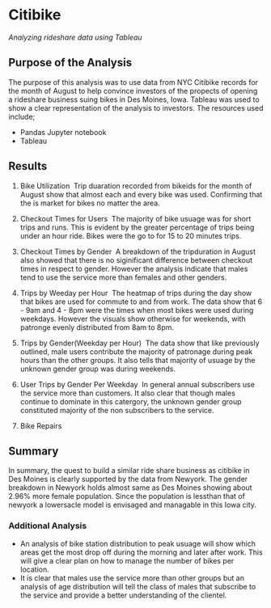 # Citibike
 _Analyzing rideshare data using Tableau_
 
 
 ## Purpose of the Analysis
 
The purpose of this analysis was to use data from NYC Citibike records for the month of August to help convince investors of the propects of opening a rideshare business suing bikes in Des Moines, Iowa. 
Tableau was used to show a clear representation of the analysis to investors.
The resources used include;
- Pandas Jupyter notebook
- Tableau

## Results
1. Bike Utilization
![]()
Trip duaration recorded from bikeids for the month of August show that almost each and every bike was used. 
Confirming that the is market for bikes no matter the area. 


2. Checkout Times for Users
![]()
The majority of bike usuage was for short trips and runs. This is evident by the greater percentage of trips being under an hour ride.
Bikes were the go to for 15 to 20 minutes trips.

3. Checkout Times by Gender
![]() 
A breakdown of the tripduration in August also showed that there is no siginificant difference between checkout times in respect to gender. 
However the analysis indicate that males tend to use the service more than females and other genders. 

4. Trips by Weeday per Hour
![]()
The heatmap of trips during the day show that bikes are used for commute to and from work. The data show that 6 - 9am and 4 - 8pm were the times when most bikes were used during weekdays.
However the visuals show otherwise for weekends, with patronge evenly distributed from 8am to 8pm. 

5. Trips by Gender(Weekday per Hour)
![]()
The data show that like previously outlined, male users contribute the majority of patronage during peak hours than the other groups.
It also tells that majority of usuage by the unknown gender group was during weekends.

6. User Trips by Gender Per Weekday
![]()
In general annual subscribers use the service more than customers. It also clear that though males continue to dominate in this catergory, the unknown gender group constituted majority of the non subscribers to the service. 

7. Bike Repairs
![]()
 
 ## Summary
 In summary, the quest to build a similar ride share business as citibike in Des Moines is clearly supported by the data from Newyork. 
 The gender breakdown in Newyork holds almost same as Des Moines showing about 2.96% more female population. Since the population is lessthan that of newyork a lowersacle model is envisaged and managable in this Iowa city. 
 
### Additional Analysis
- An analysis of bike station distribution to peak usuage will show which areas get the most drop off during the morning and later after work. This will give a clear plan on how to manage the number of bikes per location.
- It is clear that males use the service more than other groups but an analysis of age distribution will tell the class of males that subscribe to the service and provide a better understanding of the clientel. 

 
